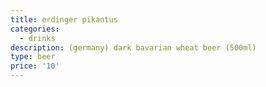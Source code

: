 ```yaml
---
title: erdinger pikantus
categories:
  - drinks
description: (germany) dark bavarian wheat beer (500ml)
type: beer
price: '10'
---
```


